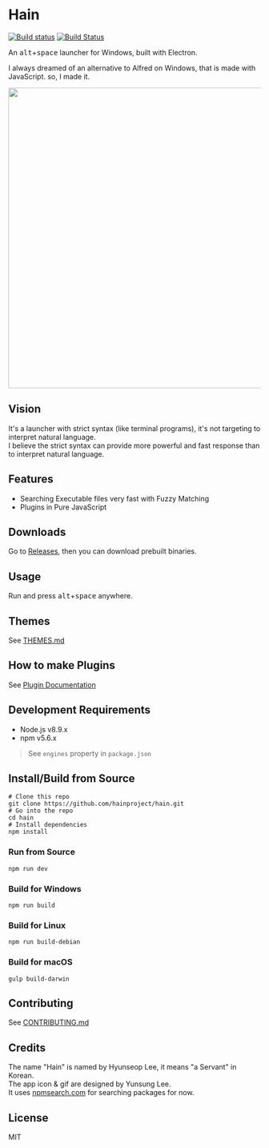 # Hain
[![Build status](https://ci.appveyor.com/api/projects/status/l4p8r613wckaiqm6?svg=true)](https://ci.appveyor.com/project/appetizermonster/haino)
[![Build Status](https://travis-ci.org/hainproject/hain.svg)](https://travis-ci.org/hainproject/haino)

An <kbd>alt</kbd>+<kbd>space</kbd> launcher for Windows, built with Electron.

I always dreamed of an alternative to Alfred on Windows, that is made with JavaScript.
so, I made it.

<p align="center">
  <img src="docs/images/demo.gif" width="600"/>
</p>

## Vision

It's a launcher with strict syntax (like terminal programs), it's not targeting to interpret natural language.  
I believe the strict syntax can provide more powerful and fast response than to interpret natural language.

## Features

* Searching Executable files very fast with Fuzzy Matching
* Plugins in Pure JavaScript

## Downloads

Go to [Releases](https://github.com/hainproject/hain/releases), then you can download prebuilt binaries.

## Usage
Run and press <kbd>alt</kbd>+<kbd>space</kbd> anywhere.

## Themes
See [THEMES.md](THEMES.md)

## How to make Plugins

See [Plugin Documentation](http://hainproject.github.io/hain/docs/)

## Development Requirements

- Node.js v8.9.x
- npm v5.6.x

> See `engines` property in `package.json`

## Install/Build from Source

```shell
# Clone this repo
git clone https://github.com/hainproject/hain.git
# Go into the repo
cd hain
# Install dependencies
npm install
```

### Run from Source

```shell
npm run dev
```

### Build for Windows

```shell
npm run build
```

### Build for Linux

```shell
npm run build-debian
```

### Build for macOS

```shell
gulp build-darwin
```

## Contributing
See [CONTRIBUTING.md](CONTRIBUTING.md)

## Credits
The name "Hain" is named by Hyunseop Lee, it means "a Servant" in Korean.  
The app icon & gif are designed by Yunsung Lee.  
It uses [npmsearch.com](https://github.com/solids/npmsearch) for searching packages for now.  

## License
MIT

